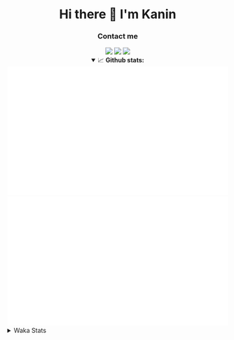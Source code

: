 <div align="center">
 <h1>Hi there 👋 I'm Kanin</h1>
 <h3>Contact me</h3>
 <a href="mailto:im@kanin.dev"><img src="https://img.shields.io/badge/gmail-%23D14836.svg?&style=for-the-badge&logo=gmail&logoColor=white"/></a>
 <a href="https://twitter.com/KaninTwt"><img src="https://img.shields.io/badge/twitter-%231DA1F2.svg?&style=for-the-badge&logo=twitter&logoColor=white"/></a>
 <a href="https://www.linkedin.com/in/KaninDev"><img src="https://img.shields.io/badge/linkedin-%230077B5.svg?&style=for-the-badge&logo=linkedin&logoColor=white"/></a>
<details open>
  <summary>📈 <b>Github stats:</b></summary>
  <img src="https://github.com/Kanin/Kanin/blob/master/scripts/GitHubStats/generated/overview.svg"/>
  <img src="https://github.com/Kanin/Kanin/blob/master/scripts/GitHubStats/generated/languages.svg"/>
</details>
</div>

<details>
 <summary>Waka Stats</summary>

<!--START_SECTION:waka-->
![Code Time](http://img.shields.io/badge/Code%20Time-3%2C070%20hrs%2016%20mins-blue)

![Profile Views](http://img.shields.io/badge/Profile%20Views-7-blue)

![Lines of code](https://img.shields.io/badge/From%20Hello%20World%20I%27ve%20Written-837.4%20thousand%20lines%20of%20code-blue)

**🐱 My GitHub Data** 

> 📦 184.9 kB Used in GitHub's Storage 
 > 
> 🏆 385 Contributions in the Year 2025
 > 
> 💼 Opted to Hire
 > 
> 📜 29 Public Repositories 
 > 
> 🔑 22 Private Repositories 
 > 
**I'm an Early 🐤** 

```text
🌞 Morning                2883 commits        ███████░░░░░░░░░░░░░░░░░░   28.68 % 
🌆 Daytime                2875 commits        ███████░░░░░░░░░░░░░░░░░░   28.60 % 
🌃 Evening                2950 commits        ███████░░░░░░░░░░░░░░░░░░   29.34 % 
🌙 Night                  1346 commits        ███░░░░░░░░░░░░░░░░░░░░░░   13.39 % 
```
📅 **I'm Most Productive on Monday** 

```text
Monday                   2029 commits        █████░░░░░░░░░░░░░░░░░░░░   20.18 % 
Tuesday                  1436 commits        ████░░░░░░░░░░░░░░░░░░░░░   14.28 % 
Wednesday                1015 commits        ███░░░░░░░░░░░░░░░░░░░░░░   10.10 % 
Thursday                 1575 commits        ████░░░░░░░░░░░░░░░░░░░░░   15.67 % 
Friday                   1633 commits        ████░░░░░░░░░░░░░░░░░░░░░   16.24 % 
Saturday                 904 commits         ██░░░░░░░░░░░░░░░░░░░░░░░   08.99 % 
Sunday                   1462 commits        ████░░░░░░░░░░░░░░░░░░░░░   14.54 % 
```


📊 **This Week I Spent My Time On** 

```text
🕑︎ Time Zone: America/New_York

💬 Programming Languages: 
TypeScript               17 hrs 53 mins      ███████████████████░░░░░░   74.39 % 
Prisma                   2 hrs 6 mins        ██░░░░░░░░░░░░░░░░░░░░░░░   08.79 % 
Other                    1 hr 7 mins         █░░░░░░░░░░░░░░░░░░░░░░░░   04.70 % 
Python                   1 hr 3 mins         █░░░░░░░░░░░░░░░░░░░░░░░░   04.42 % 
JavaScript               37 mins             █░░░░░░░░░░░░░░░░░░░░░░░░   02.61 % 

🔥 Editors: 
VS Code                  24 hrs 2 mins       █████████████████████████   100.00 % 

🐱‍💻 Projects: 
GD                       22 hrs 57 mins      ████████████████████████░   95.48 % 
Bot                      53 mins             █░░░░░░░░░░░░░░░░░░░░░░░░   03.69 % 
Marshall                 12 mins             ░░░░░░░░░░░░░░░░░░░░░░░░░   00.84 % 

💻 Operating System: 
Windows                  24 hrs 2 mins       █████████████████████████   100.00 % 
```

**I Mostly Code in Python** 

```text
Python                   33 repos            ████████████████░░░░░░░░░   62.26 % 
TypeScript               8 repos             ████░░░░░░░░░░░░░░░░░░░░░   15.09 % 
Java                     5 repos             ██░░░░░░░░░░░░░░░░░░░░░░░   09.43 % 
HTML                     3 repos             █░░░░░░░░░░░░░░░░░░░░░░░░   05.66 % 
Kotlin                   1 repo              ░░░░░░░░░░░░░░░░░░░░░░░░░   01.89 % 
```



**Timeline**

![Lines of Code chart](https://raw.githubusercontent.com/Kanin/Kanin/master/assets/bar_graph.png)


 Last Updated on 31/10/2025 20:10:01 UTC
<!--END_SECTION:waka-->
</details>

